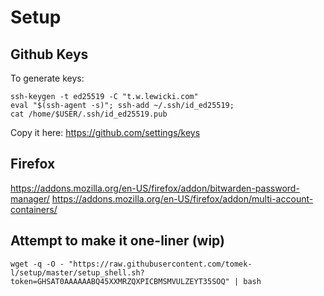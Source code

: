 # Setup




## Github Keys

To generate keys:
```
ssh-keygen -t ed25519 -C "t.w.lewicki.com"
eval "$(ssh-agent -s)"; ssh-add ~/.ssh/id_ed25519;
cat /home/$USER/.ssh/id_ed25519.pub
```

Copy it here:
https://github.com/settings/keys


## Firefox

https://addons.mozilla.org/en-US/firefox/addon/bitwarden-password-manager/
https://addons.mozilla.org/en-US/firefox/addon/multi-account-containers/


## Attempt to make it one-liner (wip)
```shell
wget -q -O - "https://raw.githubusercontent.com/tomek-l/setup/master/setup_shell.sh?token=GHSAT0AAAAAABQ45XXMRZQXPICBMSMVULZEYT35SOQ" | bash
```
